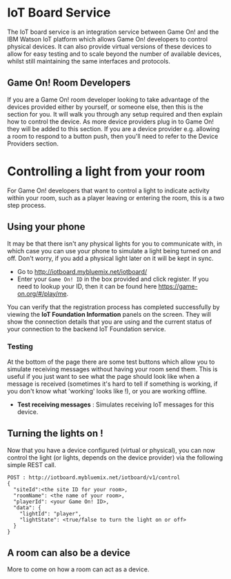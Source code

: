 # IoT Board Service

The IoT board service is an integration service between Game On! and the IBM Watson IoT platform which allows Game On! developers to control physical devices. It can also provide virtual versions of these devices to allow for easy testing and to scale beyond the number of available devices, whilst still maintaining the same interfaces and protocols.

## Game On! Room Developers

If you are a Game On! room developer looking to take advantage of the devices provided either by yourself, or someone else, then this is the section for you. It will walk you through any setup required and then explain how to control the device. As more device providers plug in to Game On! they will be added to this section. If you are a device provider e.g. allowing a room to respond to a button push, then you'll need to refer to the Device Providers section.

# Controlling a light from your room

For Game On! developers that want to control a light to indicate activity within your room, such as a player leaving or entering the room, this is a two step process.

## Using your phone

It may be that there isn't any physical lights for you to communicate with, in which case you can use your phone to simulate
a light being turned on and off. Don't worry, if you add a physical light later on it will be kept in sync.

* Go to http://iotboard.mybluemix.net/iotboard/
* Enter your ```Game On! ID``` in the box provided and click register. If you need to lookup your ID, then it can be found here https://game-on.org/#/play/me.

You can verify that the registration process has completed successfully by viewing the **IoT Foundation Information** panels on the screen. They will show the connection details that you are using and the current status of your connection to the backend IoT Foundation service.

### Testing

At the bottom of the page there are some test buttons which allow you to simulate receiving messages without having your room send them. This is useful if you just want to see what the page should look like when a message is received (sometimes it's hard to tell if something is working, if you don't know what 'working' looks like !), or you are working offline.

* **Test receiving messages** : Simulates receiving IoT messages for this device.

## Turning the lights on !

Now that you have a device configured (virtual or physical), you can now control the light (or lights, depends on the device
  provider) via the following simple REST call.

```
POST : http://iotboard.mybluemix.net/iotboard/v1/control
{
  "siteId":<the site ID for your room>,
  "roomName": <the name of your room>,
  "playerId": <your Game On! ID>,
  "data": {
    "lightId": "player",
    "lightState": <true/false to turn the light on or off>
  }
}
```

## A room can also be a device

More to come on how a room can act as a device.

